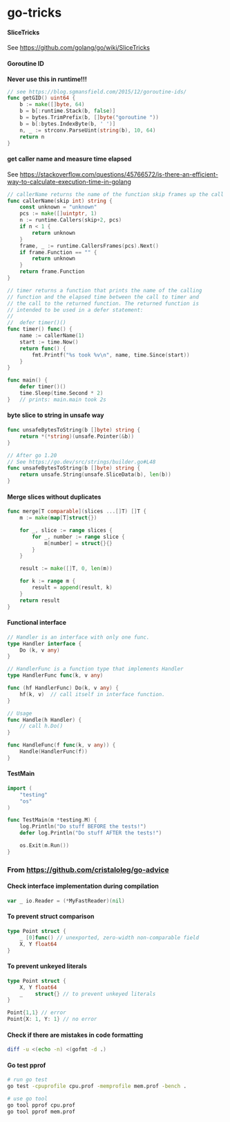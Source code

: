 # go-tricks

#### SliceTricks
See https://github.com/golang/go/wiki/SliceTricks

#### Goroutine ID
**Never use this in runtime!!!**
``` go
// see https://blog.sgmansfield.com/2015/12/goroutine-ids/
func getGID() uint64 {
    b := make([]byte, 64)
    b = b[:runtime.Stack(b, false)]
    b = bytes.TrimPrefix(b, []byte("goroutine "))
    b = b[:bytes.IndexByte(b, ' ')]
    n, _ := strconv.ParseUint(string(b), 10, 64)
    return n
}
```

#### get caller name and measure time elapsed
See https://stackoverflow.com/questions/45766572/is-there-an-efficient-way-to-calculate-execution-time-in-golang
```go
// callerName returns the name of the function skip frames up the call stack.
func callerName(skip int) string {
	const unknown = "unknown"
	pcs := make([]uintptr, 1)
	n := runtime.Callers(skip+2, pcs)
	if n < 1 {
		return unknown
	}
	frame, _ := runtime.CallersFrames(pcs).Next()
	if frame.Function == "" {
		return unknown
	}
	return frame.Function
}

// timer returns a function that prints the name of the calling
// function and the elapsed time between the call to timer and
// the call to the returned function. The returned function is
// intended to be used in a defer statement:
//
//	defer timer()()
func timer() func() {
	name := callerName(1)
	start := time.Now()
	return func() {
		fmt.Printf("%s took %v\n", name, time.Since(start))
	}
}

func main() {
    defer timer()()
    time.Sleep(time.Second * 2)
}   // prints: main.main took 2s
```

#### byte slice to string in unsafe way
```go
func unsafeBytesToString(b []byte) string {
	return *(*string)(unsafe.Pointer(&b))
}

// After go 1.20
// See https://go.dev/src/strings/builder.go#L48
func unsafeBytesToString(b []byte) string {
	return unsafe.String(unsafe.SliceData(b), len(b))
}
```

#### Merge slices without duplicates
``` go
func merge[T comparable](slices ...[]T) []T {
	m := make(map[T]struct{})

	for _, slice := range slices {
		for _, number := range slice {
			m[number] = struct{}{}
		}
	}

	result := make([]T, 0, len(m))

	for k := range m {
		result = append(result, k)
	}
	return result
}
```

#### Functional interface
```go
// Handler is an interface with only one func.
type Handler interface {
    Do (k, v any)
}

// HandlerFunc is a function type that implements Handler
type HandlerFunc func(k, v any)

func (hf HandlerFunc) Do(k, v any) {
    hf(k, v)  // call itself in interface function. 
}

// Usage
func Handle(h Handler) {
    // call h.Do()
}

func HandleFunc(f func(k, v any)) {
    Handle(HandlerFunc(f))
}
```

#### TestMain
```go
import (
    "testing"
    "os"
)

func TestMain(m *testing.M) {
    log.Println("Do stuff BEFORE the tests!")
    defer log.Println("Do stuff AFTER the tests!")

    os.Exit(m.Run())
}
```

### From https://github.com/cristaloleg/go-advice
#### Check interface implementation during compilation
```go
var _ io.Reader = (*MyFastReader)(nil)
```

#### To prevent struct comparison
```go
type Point struct {
    _ [0]func()	// unexported, zero-width non-comparable field
    X, Y float64
}
```

#### To prevent unkeyed literals
```go
type Point struct {
    X, Y float64
    _    struct{} // to prevent unkeyed literals
}

Point{1,1} // error
Point{X: 1, Y: 1} // no error
```

#### Check if there are mistakes in code formatting
```bash
diff -u <(echo -n) <(gofmt -d .)
```

#### Go test pprof
```bash
# run go test
go test -cpuprofile cpu.prof -memprofile mem.prof -bench .

# use go tool
go tool pprof cpu.prof
go tool pprof mem.prof
```
